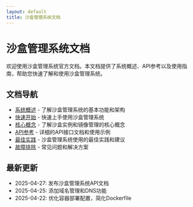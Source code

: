 ```yaml
---
layout: default
title: 沙盒管理系统文档
---
```


# 沙盒管理系统文档

欢迎使用沙盒管理系统官方文档。本文档提供了系统概述、API参考以及使用指南，帮助您快速了解和使用沙盒管理系统。

## 文档导航

- [系统概述](overview.md) - 了解沙盒管理系统的基本功能和架构
- [快速开始](getting-started.md) - 快速上手使用沙盒管理系统
- [核心概念](core-concepts.md) - 了解沙盒实例和镜像管理的核心概念
- [API参考](api-reference.md) - 详细的API接口文档和使用示例
- [最佳实践](best-practices.md) - 沙盒管理系统使用的最佳实践和建议
- [故障排除](troubleshooting.md) - 常见问题和解决方案

## 最新更新

- 2025-04-27: 发布沙盒管理系统API文档
- 2025-04-25: 添加域名管理和DNS功能
- 2025-04-22: 优化容器部署配置，简化Dockerfile 